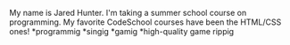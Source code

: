 My name is Jared Hunter. I'm taking a summer school course on programming.
My favorite CodeSchool courses have been the HTML/CSS ones!
*programmig
*singig
*gamig
*high-quality game rippig

